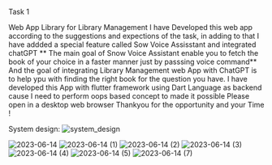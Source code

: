 Task 1

Web App Library for Library Management 
  I have Developed this web app according to the suggestions and expections of the task, in adding to that I have addded a special feature called Sow Voice
Assisstant and integrated chatGPT
 ** The main goal of Snow Voice Assistant enable you to fetch the book of your choice in a faster manner just by passsing voice command**
  And the goal of integrating Library Management web App with ChatGPT is to help ypu with finding the right book for the question you have.
  I have developed this App with flutter framework using Dart Language as backend cause I need to perform oops based concept to made it possible
  Please open in a desktop web browser
  Thankyou for the opportunity and your Time ! 

System design:
![system_design](https://github.com/TrueAlphakavi/Devrev_webapp/assets/91963588/eff141de-d958-4ecd-9f3b-9cbb9a0aa927)

![2023-06-14](https://github.com/TrueAlphakavi/Devrev_webapp/assets/91963588/d8d68b0f-4e2a-4b1f-8098-aae9d041f543)
![2023-06-14 (1)](https://github.com/TrueAlphakavi/Devrev_webapp/assets/91963588/ad611731-3300-4e60-a40b-7d3a1c16af51)
![2023-06-14 (2)](https://github.com/TrueAlphakavi/Devrev_webapp/assets/91963588/e307a20f-ef5b-42e3-a126-394ab67c2ab9)
![2023-06-14 (3)](https://github.com/TrueAlphakavi/Devrev_webapp/assets/91963588/804dfb71-f696-4a71-8afb-cb334289898e)
![2023-06-14 (4)](https://github.com/TrueAlphakavi/Devrev_webapp/assets/91963588/9613e308-f33a-4196-8b6a-ff17b4661041)
![2023-06-14 (5)](https://github.com/TrueAlphakavi/Devrev_webapp/assets/91963588/069e69c0-9a18-4533-b592-906bf821ba7c)
![2023-06-14 (7)](https://github.com/TrueAlphakavi/Devrev_webapp/assets/91963588/e2dc9a8e-9fa6-4d97-9087-6bf6d743ced2)
